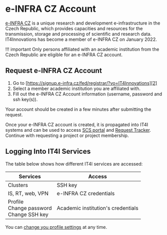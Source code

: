 # e-INFRA CZ Account

[e-INFRA CZ][1] is a unique research and development e-infrastructure in the Czech Republic,
which provides capacities and resources for the transmission, storage and processing of scientific and research data.
IT4Innovations has become a member of e-INFRA CZ on January 2022.

!!! important
    Only persons affiliated with an academic institution from the Czech Republic are eligible for an e-INFRA CZ account.

## Request e-INFRA CZ Account

1. Go to [https://signup.e-infra.cz/fed/registrar/?vo=IT4Innovations][2]
1. Select a member academic institution you are affiliated with.
1. Fill out the e-INFRA CZ Account information (username, password and ssh key(s)).

Your account should be created in a few minutes after submitting the request.

Once your e-INFRA CZ account is created, it is propagated into IT4I systems
and can be used to access [SCS portal][3] and [Request Tracker][4].<br>Continue with requesting a project or project membership. 

## Logging Into IT4I Services

The table below shows how different IT4I services are accessed:

| Services | Access  |
| -------- | ------- |
| Clusters | SSH key |
| IS, RT, web, VPN | e-INFRA CZ credentials |
| Profile<br>Change&nbsp;password<br>Change&nbsp;SSH&nbsp;key | Academic institution's credentials |

You can [change you profile settings][5] at any time.

[1]: https://www.e-infra.cz/en
[2]: https://signup.e-infra.cz/fed/registrar/?vo=IT4Innovations
[3]: https://scs.it4i.cz/
[4]: https://support.it4i.cz/
[5]: ../../management/einfracz-profile.md
